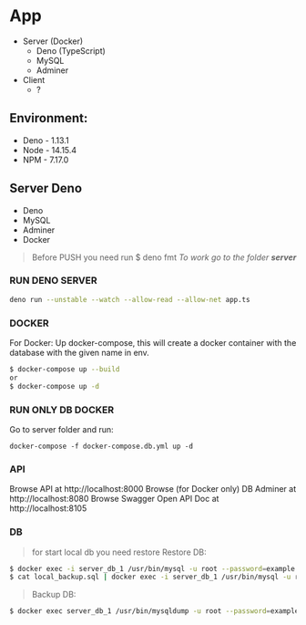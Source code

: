 # App

* Server (Docker)
    * Deno (TypeScript)
    * MySQL
    * Adminer
* Client
    * ?


## Environment:
* Deno - 1.13.1
* Node - 14.15.4
* NPM - 7.17.0


## Server Deno
 - Deno
 - MySQL
 - Adminer
 - Docker

> Before PUSH you need run $ deno fmt
> _To work go to the folder **server**_

### RUN DENO SERVER
```bash
deno run --unstable --watch --allow-read --allow-net app.ts
```

### DOCKER
For Docker: Up docker-compose, this will create a docker container with the database with the given name in env.
```bash
$ docker-compose up --build
or
$ docker-compose up -d
```

### RUN ONLY DB DOCKER
Go to server folder and run:
```bush
docker-compose -f docker-compose.db.yml up -d
```

### API
Browse API at http://localhost:8000
Browse (for Docker only) DB Adminer at http://localhost:8080
Browse Swagger Open API Doc at http://localhost:8105

### DB
> for start local db you need restore
> Restore DB:
```bash
$ docker exec -i server_db_1 /usr/bin/mysql -u root --password=example -e 'CREATE DATABASE deno_api_db;'
$ cat local_backup.sql | docker exec -i server_db_1 /usr/bin/mysql -u root --password=example deno_api_db
```

> Backup DB:
```bash
$ docker exec server_db_1 /usr/bin/mysqldump -u root --password=example deno_api_db > local_backup.sql
```
